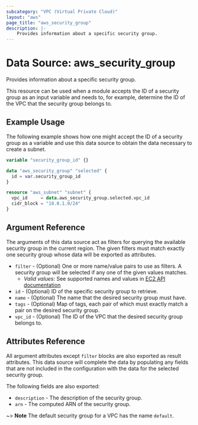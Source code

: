 ```yaml
---
subcategory: "VPC (Virtual Private Cloud)"
layout: "aws"
page_title: "aws_security_group"
description: |-
    Provides information about a specific security group.
---
```


# Data Source: aws_security_group

Provides information about a specific security group.

This resource can be used when a module accepts the ID of a security group as
an input variable and needs to, for example, determine the ID of the
VPC that the security group belongs to.

## Example Usage

The following example shows how one might accept the ID of a security group as a variable
and use this data source to obtain the data necessary to create a subnet.

```terraform
variable "security_group_id" {}

data "aws_security_group" "selected" {
  id = var.security_group_id
}

resource "aws_subnet" "subnet" {
  vpc_id     = data.aws_security_group.selected.vpc_id
  cidr_block = "10.0.1.0/24"
}
```

## Argument Reference

The arguments of this data source act as filters for querying the available
security group in the current region. The given filters must match exactly one
security group whose data will be exported as attributes.


* `filter` - (Optional) One or more name/value pairs to use as filters.
  A security group will be selected if any one of the given values matches.
    * _Valid values:_ See supported names and values in [EC2 API documentation][describe-security-groups]
* `id` - (Optional) ID of the specific security group to retrieve.
* `name` - (Optional) The name that the desired security group must have.
* `tags` - (Optional) Map of tags, each pair of which must exactly match
  a pair on the desired security group.
* `vpc_id` - (Optional) The ID of the VPC that the desired security group belongs to.

## Attributes Reference

All argument attributes except `filter` blocks are also exported as
result attributes. This data source will complete the data by populating
any fields that are not included in the configuration with the data for
the selected security group.

The following fields are also exported:

* `description` - The description of the security group.
* `arn` - The computed ARN of the security group.

~> **Note** The default security group for a VPC has the name `default`.

[describe-security-groups]: https://docs.cloud.croc.ru/en/api/ec2/security_groups/DescribeSecurityGroups.html
